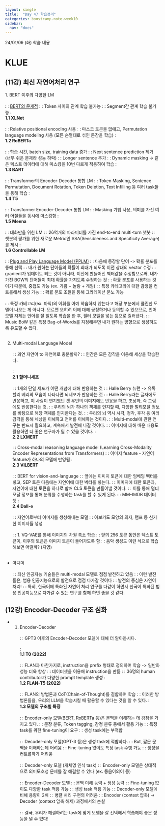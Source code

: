 ```yaml
---
layout: single
title:  "Day 47 학습정리"
categories: boostcamp-note-week10
sidebar:
  nav: "docs"
---
```


24/01/09 (화) 학습 내용

<h1>KLUE</h1>

<h2>(11강) 최신 자연어처리 연구</h2>
1. BERT 이후의 다양한 LM<br><br>
: : <u>BERT의 문제점</u>
: : Token 사이의 관계 학습 불가능
: : Segment간 관계 학습 불가능 
: <br><b>1.1 XLNet</b><br><br>
: : Relative positional encoding 사용
: : 마스크 토큰을 없애고, Permutation language modeling 사용 (모든 순열대로 섞인 문장을 학습)
: <br><b>1.2 RoBERTa</b><br><br>
: : 학습 시간, batch size, training data 증가
: : Next sentence prediction 제거 (너무 쉬운 문제라 성능 하락)
: : Longer sentence 추가
: : Dynamic masking -> 같은 텍스트 데이터에 대해 마스킹을 10번 다르게 적용하여 학습
: <br><b>1.3 BART</b><br><br>
: : Transformer의 Encoder-Decoder 통합 LM
: : Token Masking, Sentence Permutation, Document Rotation, Token Deletion, Text Infilling 등 여러 task들을 통해 학습
: <br><b>1.4 T5</b><br><br>
: : Transformer Encoder-Decoder 통합 LM
: : Masking 기법 사용, 의미를 가진 여러 어절들을 동시에 마스킹함
: <br><b>1.5 Meena</b><br><br>
: : 대화만을 위한 LM
: : 26억개의 파라미터를 가진 end-to-end multi-turn 챗봇
: : 챗봇의 평가를 위한 새로운 Metric인 SSA(Sensibleness and Specificity Average)를 제시
: <br><b>1.6 Controllable LM</b><br><br>
: : <u>Plug and Play Language Model (PPLM)</u>
: : 다음에 등장할 단어 -> 확률 분포를 통해 선택
: : 내가 원하는 단어들의 확률이 최대가 되도록 이전 상태의 vector 수정
: : gradient가 업데이트 되는 것이 아니라, 이전에 만들어진 벡터값을 수정함으로써, 내가 가진 BOW의 단어들이 최대 확률을 가지도록 수정하는 것
: : 확률 분포를 사용하는 것이기 때문에, 중첩도 가능 (ex. 기쁨 + 놀람 + 게임)
: : 특정 카테고리에 대한 감정을 컨트롤해서 생성 가능
: : 확률 분포 조절을 통해 그라데이션 분노 가능
<br><br>
: : 특정 카테고리(ex. 마약)의 어휘를 아예 학습하지 않는다고 해당 부분에서 클린한 모델이 나오는 게 아니다. 모르면 오히려 이에 대해 긍정하거나 동의할 수 있으므로, 언어모델 자체는 언어를 잘 알도록 학습을 한 후, 필터 모델을 넣는 등으로 걸러낸다.
: : Music BoW 같은 특정 Bag-of-Words를 지정해주면 내가 원하는 방향으로 생성하도록 유도할 수 있다.
<br><br>

2. Multi-modal Language Model<br><br>
: : 과연 자언어 to 자연어로 충분할까?
: : 인간은 모든 감각을 이용해 세상을 학습한다.
<br><br>
: <br><b>2.1 할머니세포</b><br><br>
: : 1개의 단일 세포가 어떤 개념에 대해 반응하는 것
: : Halle Berry 뉴런 -> 유독 할리 베리의 모습이 나타나면 뇌세포가 반응하는 것
: : Halle Berry라는 글자에도 반응하고, 이 사람이 연기했던 캣 우먼의 이미지에도 반응을 하고, 초상화, 즉 그림에도 반응한다는 것.
: : 우리의 뇌가 하나의 객체를 인지할 때, 다양한 멀티모달 정보를 바탕으로 해당 객체를 인지한다는 것.
: : 우리의 뇌 역시 시각, 청각, 후각 등 여러 감각을 통해 세상을 이해하고 언어를 이해하는 것이다.
: : Multi-modal에 관한 연구는 반드시 필요하고, 계속해서 발전해 나갈 것이다.
: : 이미지에 대해 배운 내용도 활용하면 더 좋은 연구자가 될 수 있을 것이다.
: <br><b>2.2 LXMERT</b><br><br>
: : Cross-modal reasoning language model (Learning Cross-Modality Encoder Representations from Transformers)
: : 이미지 feature - 자연어 feature가 하나의 모델에 반영됨
: <br><b>2.3 ViLBERT</b><br><br>
: : BERT for vision-and-language
: : 앞에는 이미지 토큰에 대한 임베딩 벡터를 넣고, SEP 토큰 다음에는 자연어에 대한 벡터를 넣는다.
: : 이미지에 대한 토큰과, 자연어에 대한 토큰을 하나로 합쳐 CLS 토큰을 만들어낼 것이다.
: : 이를 통해 멀티 모달 정보를 통해 분류를 수행하는 task를 할 수 있게 된다.
: : MM-IMDB 데이터셋
: <br><b>2.4 Dall-e</b><br><br>
: : 자연어로부터 이미지를 생성해내는 모델
: : 아보카도 모양의 의자, 램프 등 신기한 이미지들 생성
<br><br>
: : 1. VQ-VAE를 통해 이미지의 차원 축소 학습
: : 앞의 256 토큰 동안은 텍스트 토큰이, 이후의 토큰은 이미지 토큰이 들어가도록 함
: : 음악 생성도 이런 식으로 학습해보면 어떨까? (지영)
<br><br>

- 마치며<br><br>
: : 최신 인공지능 기술들은 multi-modal 모델로 점점 발전하고 있음
: : 이런 발전들은, 범용 인공지능으로의 발전으로 점점 다가갈 것이다
: : 발전의 중심은 자연어 처리!
: : 특히, 한국어에 특화된 자연어 처리 연구를 다같이 하면서 한국어 특화된 범용 인공지능으로 다가갈 수 있는 연구를 함께 하면 좋을 것 같다.


<h2>(12강) Encoder-Decoder 구조 심화</h2>

- 1. Encoder-Decoder<br><br>
: : GPT3 이후의 Encoder-Decoder 모델에 대해 더 알아봅시다.
<br><br>
: <br><b>1.1 T0 (2022)</b><br><br>
: : FLAN과 마찬가지로, instruction을 prefix 형태로 정의하여 학습 -> 일반화 성능 더욱 향상
: : 데이터셋을 이용해 instruction을 만듦
: : 36명의 human contributor가 다양한 prompt template 생성
: <br><b>1.2 FLAN-T5 (2022)</b><br><br>
: : FLAN의 방법론과 CoT(Chain-of-Thought)를 결합하여 학습
: : 이러한 방법론들을, 우리의 LLM을 학습시킬 때 활용할 수 있다는 것을 알 수 있다.
: <br><b>1.3 모델의 구조별 특징</b><br><br>
: : Encoder-only 모델(BERT, RoBERTa 등)은 문맥을 이해하는 데 강점을 가지고 있다.
: : 문장 분류, Token tagging, 감정 분류 등에서 활용 가능
: : 특정 task를 위한 fine-tuning이 요구
: : 생성 task에는 부적합
<br><br>
: : Decoder-only 모델(GPT-3 등)은 생성 task에 적합하다.
: : But, 짧은 문맥을 이해하는데 어려움
: : Fine-tuning 없이도 특정 task 수행 가능
: : 생성을 컨트롤하기 어려움
<br><br>
: : Decoder-only 모델 (개체명 인식 task)
: : Encoder-only 모델은 상대적으로 의미모호성 문제를 잘 해결할 수 있다 (ex. 동음이의어 등)
<br><br>
: : Encoder-Decoder 모델
: : 문맥 이해 능력 + 생성 능력
: : Fine-tuning 없이도 다양한 task 적용 가능
: : 생성 task 적용 가능
: : Decoder-only 모델에 비해 용량이 2배
: : 병렬 처리 구현의 어려움
: : Encoder (context 압축) -> Decoder (context 압축 해제) 과정에서의 손실
<br><br>
: : 결국, 우리가 해결하려는 task에 맞게 모델을 잘 선택해서 학습해야 좋은 성능을 낼 수 있다!